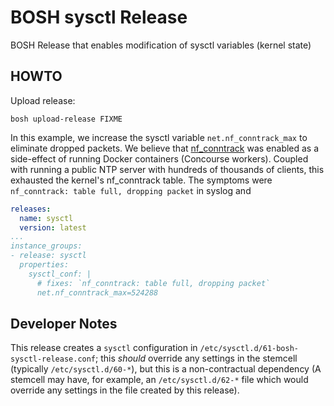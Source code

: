# BOSH sysctl Release

BOSH Release that enables modification of sysctl variables (kernel state)

## HOWTO

Upload release:

```
bosh upload-release FIXME
```

In this example, we increase the sysctl variable `net.nf_conntrack_max` to
eliminate dropped packets. We believe that [nf_conntrack](https://www.kernel.org/doc/Documentation/networking/nf_conntrack-sysctl.txt)
was enabled as a side-effect of running Docker containers (Concourse workers). Coupled with
running a public NTP server with hundreds of thousands of clients, this exhausted
the kernel's nf_conntrack table. The symptoms were `nf_conntrack: table full, dropping packet`
in syslog and

```yaml
releases:
  name: sysctl
  version: latest
...
instance_groups:
- release: sysctl
  properties:
    sysctl_conf: |
      # fixes: `nf_conntrack: table full, dropping packet`
      net.nf_conntrack_max=524288
```

## Developer Notes

This release creates a `sysctl` configuration in
`/etc/sysctl.d/61-bosh-sysctl-release.conf`;  this _should_ override any
settings in the stemcell (typically `/etc/sysctl.d/60-*`), but this is a
non-contractual dependency (A stemcell may have, for example, an
`/etc/sysctl.d/62-*` file which would override any settings in the file created
by this release).
